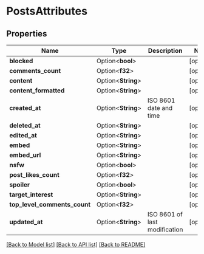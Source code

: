 # PostsAttributes

## Properties

Name | Type | Description | Notes
------------ | ------------- | ------------- | -------------
**blocked** | Option<**bool**> |  | [optional]
**comments_count** | Option<**f32**> |  | [optional]
**content** | Option<**String**> |  | [optional]
**content_formatted** | Option<**String**> |  | [optional]
**created_at** | Option<**String**> | ISO 8601 date and time | [optional]
**deleted_at** | Option<**String**> |  | [optional]
**edited_at** | Option<**String**> |  | [optional]
**embed** | Option<**String**> |  | [optional]
**embed_url** | Option<**String**> |  | [optional]
**nsfw** | Option<**bool**> |  | [optional]
**post_likes_count** | Option<**f32**> |  | [optional]
**spoiler** | Option<**bool**> |  | [optional]
**target_interest** | Option<**String**> |  | [optional]
**top_level_comments_count** | Option<**f32**> |  | [optional]
**updated_at** | Option<**String**> | ISO 8601 of last modification | [optional]

[[Back to Model list]](../README.md#documentation-for-models) [[Back to API list]](../README.md#documentation-for-api-endpoints) [[Back to README]](../README.md)


